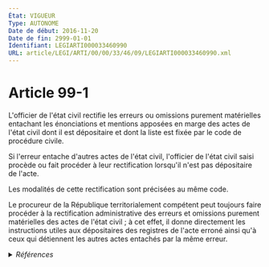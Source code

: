 ```yaml
---
État: VIGUEUR
Type: AUTONOME
Date de début: 2016-11-20
Date de fin: 2999-01-01
Identifiant: LEGIARTI000033460990
URL: article/LEGI/ARTI/00/00/33/46/09/LEGIARTI000033460990.xml
---
```


<h1>Article 99-1</h1>

L'officier de l'état civil rectifie les erreurs ou omissions purement
matérielles entachant les énonciations et mentions apposées en marge des actes
de l'état civil dont il est dépositaire et dont la liste est fixée par le code
de procédure civile.<br />

Si l'erreur entache d'autres actes de l'état civil, l'officier de l'état civil
saisi procède ou fait procéder à leur rectification lorsqu'il n'est pas
dépositaire de l'acte.<br />

Les modalités de cette rectification sont précisées au même code.<br />

Le procureur de la République territorialement compétent peut toujours faire
procéder à la rectification administrative des erreurs et omissions purement
matérielles des actes de l'état civil ; à cet effet, il donne directement les
instructions utiles aux dépositaires des registres de l'acte erroné ainsi qu'à
ceux qui détiennent les autres actes entachés par la même erreur.


<details>
  <summary><em>Références</em></summary>

  <h2>Articles faisant référence à l'article</h2>
  
  <ul>
    <li>
      <a href="https://legal.tricoteuses.fr//redirection/LEGIARTI000033423874?vers=git&vers=legifrance">LOI n° 2016-1547 du 18 novembre 2016 de modernisation de la justice du XXIe siècle - article 55 ENTIEREMENT_MODIF</a> MODIFIE source
    </li>
    <li>
      <a href="https://legal.tricoteuses.fr//redirection/LEGIARTI000006421445?vers=git&vers=legifrance">Code civil - article 98 AUTONOME VIGUEUR, en vigueur depuis le 1979-01-01</a> CITATION cible
    </li>
  </ul>
  
  <h2>Références faites par l'article</h2>
  
  <ul>
    <li>
      1980-04-25 CITATION cible <a href="https://legal.tricoteuses.fr//redirection/LEGIARTI000006285850?vers=git&vers=legifrance">Décret n°80-308 du 25 avril 1980 portant application des articles 98 à 98-4 et 99-1 du code civil relatifs à l'état civil des personnes nées à l'étranger qui acquièrent ou recouvrent la nationalité française et des articles 115 et 116 du code de la nationalité relatifs aux mentions intéressant la nationalité portées en marge des actes de naissance - article 5 AUTONOME VIGUEUR, en vigueur depuis le 1980-05-03</a>
    </li>
    <li>
      2016-11-18 MODIFIE cible <a href="https://legal.tricoteuses.fr//redirection/LEGIARTI000033423874?vers=git&vers=legifrance">LOI n° 2016-1547 du 18 novembre 2016 de modernisation de la justice du XXIe siècle - article 55 ENTIEREMENT_MODIF</a>
    </li>
    <li>
      2019-08-30 CITATION cible <a href="https://legal.tricoteuses.fr//redirection/LEGITEXT000039012316?vers=git&vers=legifrance">Décret n° 2019-913 du 30 août 2019 pris en application de l'article 95 de la loi n° 2019-222 du 23 mars 2019 de programmation 2018-2022 et de réforme pour la justice VIGUEUR</a>
    </li>
    <li>
      2019-08-30 CITATION cible <a href="https://legal.tricoteuses.fr//redirection/LEGIARTI000039012432?vers=git&vers=legifrance">Décret n° 2019-913 du 30 août 2019 pris en application de l'article 95 de la loi n° 2019-222 du 23 mars 2019 de programmation 2018-2022 et de réforme pour la justice - article 30 ENTIEREMENT_MODIF</a>
    </li>
    <li>
      2999-01-01 CITATION cible <a href="https://legal.tricoteuses.fr//redirection/LEGIARTI000033460968?vers=git&vers=legifrance">Code civil - article 127 AUTONOME VIGUEUR, en vigueur depuis le 2016-11-20</a>
    </li>
    <li>
      2999-01-01 CITATION cible <a href="https://legal.tricoteuses.fr//redirection/LEGIARTI000033460944?vers=git&vers=legifrance">Code civil - article 76 AUTONOME VIGUEUR, en vigueur depuis le 2016-11-20</a>
    </li>
    <li>
      2999-01-01 CITATION cible <a href="https://legal.tricoteuses.fr//redirection/LEGIARTI000033460926?vers=git&vers=legifrance">Code civil - article 91 AUTONOME VIGUEUR, en vigueur depuis le 2016-11-20</a>
    </li>
    <li>
      2999-01-01 CITATION source <a href="https://legal.tricoteuses.fr//redirection/LEGIARTI000006421445?vers=git&vers=legifrance">Code civil - article 98 AUTONOME VIGUEUR, en vigueur depuis le 1979-01-01</a>
    </li>
    <li>
      2999-01-01 CONCORDE source <a href="https://legal.tricoteuses.fr//redirection/LEGIARTI000033437111?vers=git&vers=legifrance">Code civil - article 99-2 AUTONOME VIGUEUR, en vigueur depuis le 2016-11-20</a>
    </li>
    <li>
      2999-01-01 CITATION cible <a href="https://legal.tricoteuses.fr//redirection/LEGIARTI000033437111?vers=git&vers=legifrance">Code civil - article 99-2 AUTONOME VIGUEUR, en vigueur depuis le 2016-11-20</a>
    </li>
    <li>
      2999-01-01 CITATION cible <a href="https://legal.tricoteuses.fr//redirection/LEGIARTI000034723899?vers=git&vers=legifrance">Code de procédure civile - article 1047 AUTONOME VIGUEUR, en vigueur depuis le 2017-05-11</a>
    </li>
    <li>
      CODIFICATION source Loi 1803-03-11
    </li>
  </ul>
</details>
